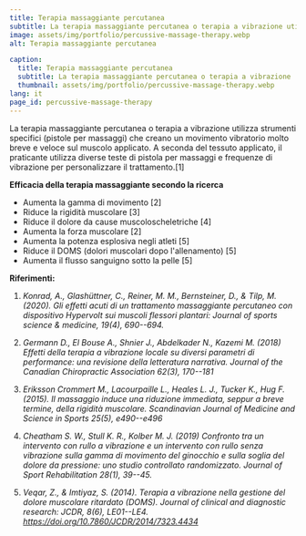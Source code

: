 ```yaml
---
title: Terapia massaggiante percutanea
subtitle: La terapia massaggiante percutanea o terapia a vibrazione utilizza strumenti specifici (pistole per massaggi) che creano un movimento vibratorio molto breve e veloce sul muscolo applicato. A seconda del tessuto applicato, il praticante utilizza diverse teste di pistola per massaggi e frequenze di vibrazione per personalizzare il trattamento.
image: assets/img/portfolio/percussive-massage-therapy.webp
alt: Terapia massaggiante percutanea

caption:
  title: Terapia massaggiante percutanea
  subtitle: La terapia massaggiante percutanea o terapia a vibrazione
  thumbnail: assets/img/portfolio/percussive-massage-therapy.webp
lang: it
page_id: percussive-massage-therapy
---
```

La terapia massaggiante percutanea o terapia a vibrazione utilizza strumenti specifici (pistole per massaggi) che creano un movimento vibratorio molto breve e veloce sul muscolo applicato. A seconda del tessuto applicato, il praticante utilizza diverse teste di pistola per massaggi e frequenze di vibrazione per personalizzare il trattamento.\[1\]

**Efficacia della terapia massaggiante secondo la ricerca**
-   Aumenta la gamma di movimento \[2\]
-   Riduce la rigidità muscolare \[3\]
-   Riduce il dolore da cause muscoloscheletriche \[4\]
-   Aumenta la forza muscolare \[2\]
-   Aumenta la potenza esplosiva negli atleti \[5\]
-   Riduce il DOMS (dolori muscolari dopo l'allenamento) \[5\]
-   Aumenta il flusso sanguigno sotto la pelle \[5\]

**Riferimenti:**

1.  *Konrad, A., Glashüttner, C., Reiner, M. M., Bernsteiner, D., &
    Tilp, M. (2020). Gli effetti acuti di un trattamento massaggiante percutaneo con dispositivo Hypervolt sui muscoli flessori plantari: Journal of sports science & medicine, 19(4), 690--694.*

2.  *Germann D., El Bouse A., Shnier J., Abdelkader N., Kazemi M.
    (2018) Effetti della terapia a vibrazione locale su diversi parametri di performance: una revisione della letteratura narrativa. Journal of the Canadian Chiropractic Association 62(3), 170--181*

3.  *Eriksson Crommert M., Lacourpaille L., Heales L. J., Tucker K.,
    Hug F. (2015). Il massaggio induce una riduzione immediata, seppur a breve termine, della rigidità muscolare. Scandinavian Journal of Medicine and Science in Sports 25(5), e490--e496*

4.  *Cheatham S. W., Stull K. R., Kolber M. J. (2019) Confronto tra un intervento con rullo a vibrazione e un intervento con rullo senza vibrazione sulla gamma di movimento del ginocchio e sulla soglia del dolore da pressione: uno studio controllato randomizzato. Journal of Sport Rehabilitation 28(1), 39--45.*

5.  *Veqar, Z., & Imtiyaz, S. (2014). Terapia a vibrazione nella gestione del dolore muscolare ritardato (DOMS). Journal of clinical and diagnostic research: JCDR, 8(6), LE01--LE4. https://doi.org/10.7860/JCDR/2014/7323.4434*